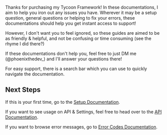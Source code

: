 Thanks for purchasing my Tycoon Framework! In these documentations, I aim to help you iron out any issues you have. Wherever it may be a setup question, general questions or helping to fix your errors, these documentations should help you get instant access to support!

However, I don't want you to feel ignored, so these guides are aimed to be as friendly & helpful, and not be confusing or time consuming (see the rhyme I did there?)

If these documentations don't help you, feel free to just DM me (@phoenixthedev_) and I'll answer your questions there! 

For easy support, there is a search bar which you can use to quickly navigate the documentation.

## Next Steps

If this is your first time, go to the [Setup Documentation](setup.md).

If you want to see usage on API & Settings, feel free to head over to the [API Documentation](api.md).

If you want to browse error messages, go to [Error Codes Documentation](error_codes.md).

